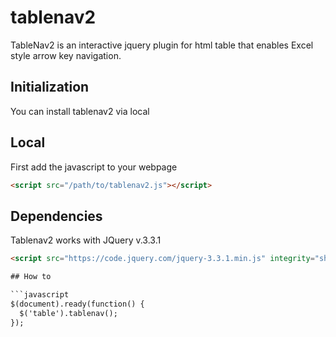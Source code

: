 # tablenav2
TableNav2 is an interactive jquery plugin for html table that enables Excel style arrow key navigation.

## Initialization

You can install tablenav2 via local


## Local
First add the javascript to your webpage
```html
<script src="/path/to/tablenav2.js"></script>
```

## Dependencies
Tablenav2 works with JQuery v.3.3.1
```html
<script src="https://code.jquery.com/jquery-3.3.1.min.js" integrity="sha256-FgpCb/KJQlLNfOu91ta32o/NMZxltwRo8QtmkMRdAu8=" crossorigin="anonymous"></script>

## How to

```javascript
$(document).ready(function() {
  $('table').tablenav();
});
```



